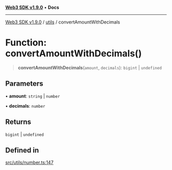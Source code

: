 [**Web3 SDK v1.9.0**](../../../README.md) • **Docs**

***

[Web3 SDK v1.9.0](../../../globals.md) / [utils](../README.md) / convertAmountWithDecimals

# Function: convertAmountWithDecimals()

> **convertAmountWithDecimals**(`amount`, `decimals`): `bigint` \| `undefined`

## Parameters

• **amount**: `string` \| `number`

• **decimals**: `number`

## Returns

`bigint` \| `undefined`

## Defined in

[src/utils/number.ts:147](https://github.com/Mystic-Nayy/alephium-web3/blob/c1afd789a197ce5fe21f08c2965942090157c33d/packages/web3/src/utils/number.ts#L147)

